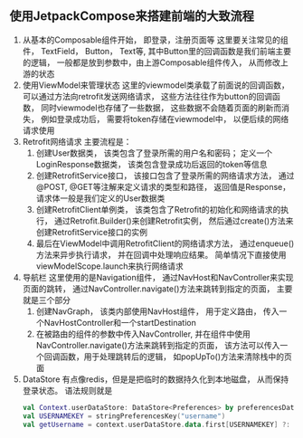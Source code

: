 ## 使用JetpackCompose来搭建前端的大致流程
1. 从基本的Composable组件开始， 即登录，注册页面等
    这里要关注常见的组件， TextField， Button， Text等, 其中Button里的回调函数是我们前端主要的逻辑， 一般都是放到参数中，由上游Composable组件传入， 从而修改上游的状态
2. 使用ViewModel来管理状态
    这里的viewmodel类承载了前面说的回调函数， 可以通过方法向retrofit发送网络请求， 这些方法往往作为button的回调函数， 同时viewmodel也存储了一些数据， 这些数据不会随着页面的刷新而消失， 例如登录成功后， 需要将token存储在viewmodel中， 以便后续的网络请求使用
3. Retrofit网络请求
    主要流程是：
   1. 创建User数据类， 该类包含了登录所需的用户名和密码； 定义一个LoginResponse数据类， 该类包含登录成功后返回的token等信息
   2. 创建RetrofitService接口， 该接口包含了登录所需的网络请求方法， 通过@POST, @GET等注解来定义请求的类型和路径， 返回值是Response<LoginResponse>， 请求体一般是我们定义的User数据类
   3. 创建RetrofitClient单例类， 该类包含了Retrofit的初始化和网络请求的执行， 通过Retrofit.Builder()来创建Retrofit实例， 然后通过create()方法来创建RetrofitService接口的实例
   4. 最后在ViewModel中调用RetrofitClient的网络请求方法， 通过enqueue()方法来异步执行请求， 并在回调中处理响应结果。 简单情况下直接使用viewModelScope.launch来执行网络请求
4. 导航栏
    这里使用的是Navigation组件， 通过NavHost和NavController来实现页面的跳转， 通过NavController.navigate()方法来跳转到指定的页面， 主要就是三个部分
   1. 创建NavGraph， 该类内部使用NavHost组件， 用于定义路由， 传入一个NavHostController和一个startDestination
   2. 在被路由的组件的参数中传入NavController, 并在组件中使用NavController.navigate()方法来跳转到指定的页面， 该方法可以传入一个回调函数，用于处理跳转后的逻辑， 如popUpTo()方法来清除栈中的页面
5. DataStore
    有点像redis，但是是把临时的数据持久化到本地磁盘， 从而保持登录状态。 语法规则就是
    ```kotlin 
    val Context.userDataStore: DataStore<Preferences> by preferencesDataStore(name = "user_preferences")
   val USERNAMEKEY = stringPreferencesKey("username")
   val getUsername = context.userDataStore.data.first[USERNAMEKEY] ?: ""
    ```